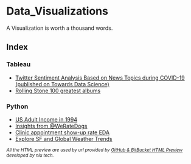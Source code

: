 # Data_Visualizations
A Visualization is worth a thousand words.

## Index 
### Tableau
- [Twitter Sentiment Analysis Based on News Topics during COVID-19 (published on Towards Data Science)](https://towardsdatascience.com/twitter-sentiment-analysis-based-on-news-topics-during-covid-19-c3d738005b55)
- [Rolling Stone 100 greatest albums](https://public.tableau.com/profile/willa.yu#!/vizhome/RollingStone100greatestalbums-DataVizFinal-WillaYu/WhatsRollingStone100GreatestAlbums)


### Python
- [US Adult Income in 1994](https://github.com/XinyueYu16/Data_Visualizations/blob/master/US%20Adult%20Income%20in%201994/slide_deck_template.ipynb)
- [Insights from @WeRateDogs](https://htmlpreview.github.io/?https://github.com/XinyueYu16/Data_Visualizations/blob/master/Insights%20from%20%40WeRateDogs.html)
- [Clinic appointment show-up rate EDA](https://github.com/XinyueYu16/Data_Visualizations/blob/master/Clinic%20appointment%20show-up%20rate%20EDA.ipynb)
- [Explore SF and Global Weather Trends](https://github.com/XinyueYu16/Data_Visualizations/blob/master/Explore%20Weather%20Trends.ipynb)

<sub>_All the HTML preview are used by url provided by [GitHub & BitBucket HTML Preview](https://htmlpreview.github.io/) developed by niu tech._</sub>
